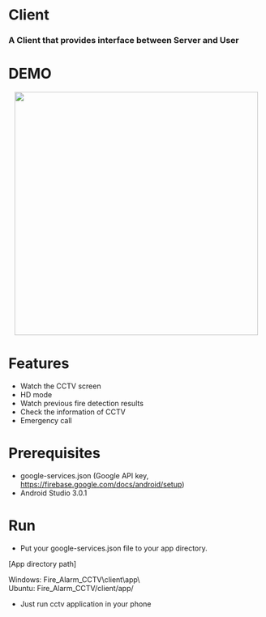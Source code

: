 # Client
<h3><b>A Client that provides interface between Server and User</b></h3>

# DEMO
<p align="center">
    <img src="/images/client_demo2.gif", width="480">
</p>

# Features
- Watch the CCTV screen
- HD mode
- Watch previous fire detection results
- Check the information of CCTV
- Emergency call

# Prerequisites
- google-services.json (Google API key, https://firebase.google.com/docs/android/setup)
- Android Studio 3.0.1

# Run
- Put your google-services.json file to your app directory.

[App directory path]

Windows: Fire_Alarm_CCTV\client\app\  
Ubuntu: Fire_Alarm_CCTV/client/app/

- Just run cctv application in your phone
